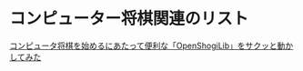 # コンピューター将棋関連のリスト

[コンピュータ将棋を始めるにあたって便利な「OpenShogiLib」をサクッと動かしてみた](http://at-grandpa.hatenablog.jp/entry/2015/02/26/215618)

